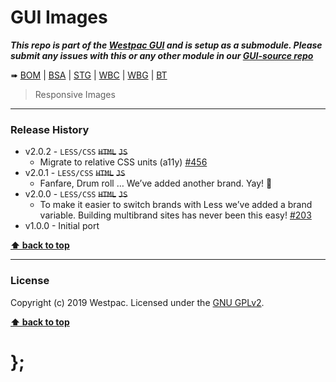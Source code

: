 GUI Images
==========

***This repo is part of the [Westpac GUI](http://gel.westpacgroup.com.au/GUI/) and is setup as a submodule. Please submit any issues with this or any other
module in our [GUI-source repo](https://github.com/WestpacCXTeam/GUI-source/issues)***

➠
[BOM](http://westpaccxteam.github.io/GUI-images/tests/BOM/) |
[BSA](http://westpaccxteam.github.io/GUI-images/tests/BSA/) |
[STG](http://westpaccxteam.github.io/GUI-images/tests/STG/) |
[WBC](http://westpaccxteam.github.io/GUI-images/tests/WBC/) |
[WBG](http://westpaccxteam.github.io/GUI-images/tests/WBG/) |
[BT](http://westpaccxteam.github.io/GUI-images/tests/BT/)

> Responsive Images

----------------------------------------------------------------------------------------------------------------------------------------------------------------


### Release History

* v2.0.2 - `LESS/CSS` ~~`HTML`~~ ~~`JS`~~
	* Migrate to relative CSS units (a11y)
		[#456](https://github.com/WestpacCXTeam/GUI-source/issues/456)
* v2.0.1 - `LESS/CSS` ~~`HTML`~~ ~~`JS`~~
	* Fanfare, Drum roll … We’ve added another brand. Yay! :clap:
* v2.0.0 - `LESS/CSS` ~~`HTML`~~ ~~`JS`~~
	* To make it easier to switch brands with Less we’ve added a brand variable. Building multibrand sites has never been this easy!
		[#203](https://github.com/WestpacCXTeam/GUI-source/issues/203)
* v1.0.0 - Initial port

**[⬆ back to top](#content)**


----------------------------------------------------------------------------------------------------------------------------------------------------------------


### License

Copyright (c) 2019 Westpac. Licensed under the [GNU GPLv2](https://raw.githubusercontent.com/WestpacCXTeam/GUI-images/master/LICENSE).

**[⬆ back to top](#content)**

# };